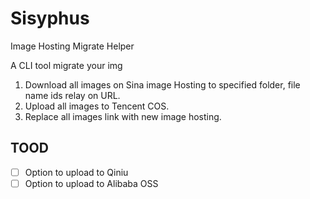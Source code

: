 # Sisyphus
Image Hosting Migrate Helper

A CLI tool migrate your img

1. Download all images on Sina image Hosting to specified folder, file name ids relay on URL.
2. Upload all images to Tencent COS.
3. Replace all images link with new image hosting.

## TOOD
- [ ] Option to upload to Qiniu
- [ ] Option to upload to Alibaba OSS